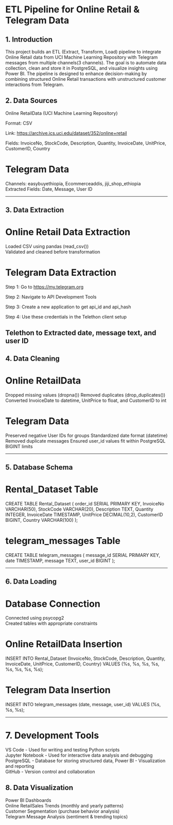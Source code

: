 # ETL Pipeline for Online Retail & Telegram Data

## 1. Introduction

This project builds an ETL (Extract, Transform, Load) pipeline to integrate Online Retail data from UCI Machine Learning Repository with Telegram messages from multiple channels(3 channels). The goal is to automate data collection, clean and store it in PostgreSQL, and visualize insights using Power BI. The pipeline is designed to enhance decision-making by combining structured Online Retail transactions with unstructured customer interactions from Telegram.

## 2. Data Sources

Online RetailData (UCI Machine Learning Repository) <br>

Format: CSV <br>

Link: https://archive.ics.uci.edu/dataset/352/online+retail <br>

Fields: InvoiceNo, StockCode, Description, Quantity, InvoiceDate, UnitPrice, CustomerID, Country

# Telegram Data

Channels: easybuyethiopia, Ecommerceaddis, jiji_shop_ethiopia <br>
Extracted Fields: Date, Message, User ID <br>

---

## 3. Data Extraction

# Online Retail Data Extraction

Loaded CSV using pandas (read_csv()) <br>
Validated and cleaned before transformation

# Telegram Data Extraction

Step 1: Go to https://my.telegram.org <br>

Step 2: Navigate to API Development Tools <br>

Step 3: Create a new application to get api_id and api_hash <br>

Step 4: Use these credentials in the Telethon client setup <br>

## Telethon to Extracted date, message text, and user ID <br>

## 4. Data Cleaning

# Online RetailData

Dropped missing values (dropna())
Removed duplicates (drop_duplicates())
Converted InvoiceDate to datetime, UnitPrice to float, and CustomerID to int

# Telegram Data

Preserved negative User IDs for groups
Standardized date format (datetime)
Removed duplicate messages
Ensured user_id values fit within PostgreSQL BIGINT limits

---

## 5. Database Schema

# Rental_Dataset Table

CREATE TABLE Rental_Dataset (
order_id SERIAL PRIMARY KEY,
InvoiceNo VARCHAR(50),
StockCode VARCHAR(20),
Description TEXT,
Quantity INTEGER,
InvoiceDate TIMESTAMP,
UnitPrice DECIMAL(10,2),
CustomerID BIGINT,
Country VARCHAR(100)
);

# telegram_messages Table

CREATE TABLE telegram_messages (
message_id SERIAL PRIMARY KEY,
date TIMESTAMP,
message TEXT,
user_id BIGINT
);

---

## 6. Data Loading

# Database Connection

Connected using psycopg2 <br>
Created tables with appropriate constraints

# Online RetailData Insertion

INSERT INTO Rental_Dataset (InvoiceNo, StockCode, Description, Quantity, InvoiceDate, UnitPrice, CustomerID, Country)
VALUES (%s, %s, %s, %s, %s, %s, %s, %s);

# Telegram Data Insertion

INSERT INTO telegram_messages (date, message, user_id)
VALUES (%s, %s, %s);

---

# 7. Development Tools

VS Code - Used for writing and testing Python scripts <br>
Jupyter Notebook - Used for interactive data analysis and debugging <br>
PostgreSQL - Database for storing structured data, Power BI - Visualization and reporting <br>
GitHub - Version control and collaboration

## 8. Data Visualization

Power BI Dashboards <br>
Online RetailSales Trends (monthly and yearly patterns) <br>
Customer Segmentation (purchase behavior analysis) <br>
Telegram Message Analysis (sentiment & trending topics)
